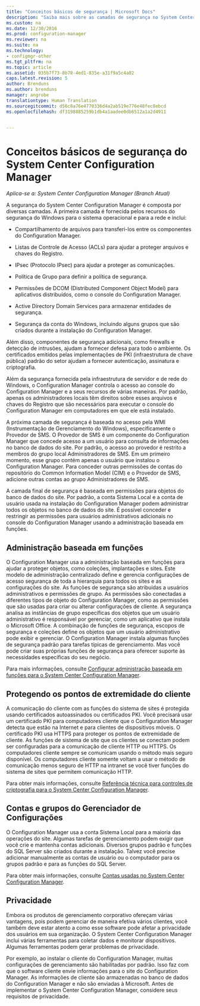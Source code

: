 ```yaml
---
title: "Conceitos básicos de segurança | Microsoft Docs"
description: "Saiba mais sobre as camadas de segurança no System Center Configuration Manager."
ms.custom: na
ms.date: 12/30/2016
ms.prod: configuration-manager
ms.reviewer: na
ms.suite: na
ms.technology:
- configmgr-other
ms.tgt_pltfrm: na
ms.topic: article
ms.assetid: 035b7f73-8b78-4ed1-835e-a31f9a5c4a02
caps.latest.revision: 5
author: Brenduns
ms.author: brenduns
manager: angrobe
translationtype: Human Translation
ms.sourcegitcommit: d56c8a76e4770336d4a2ab519e776e48fec8ebcd
ms.openlocfilehash: df3198885259b1db4a1aadee0db6512a1a2d4911


---
```

# <a name="fundamentals-of-security-for-system-center-configuration-manager"></a>Conceitos básicos de segurança do System Center Configuration Manager

*Aplica-se a: System Center Configuration Manager (Branch Atual)*

A segurança do System Center Configuration Manager é composta por diversas camadas. A primeira camada é fornecida pelos recursos do segurança do Windows para o sistema operacional e para a rede e inclui:  

-   Compartilhamento de arquivos para transferi-los entre os componentes do Configuration Manager.  

-   Listas de Controle de Acesso (ACLs) para ajudar a proteger arquivos e chaves do Registro.  

-   IPsec (Protocolo IPsec) para ajudar a proteger as comunicações.  

-   Política de Grupo para definir a política de segurança.  

-   Permissões de DCOM (Distributed Component Object Model) para aplicativos distribuídos, como o console do Configuration Manager.  

-   Active Directory Domain Services para armazenar entidades de segurança.  

-   Segurança da conta do Windows, incluindo alguns grupos que são criados durante a instalação do Configuration Manager.  

Além disso, componentes de segurança adicionais, como firewalls e detecção de intrusões, ajudam a fornecer defesa para todo o ambiente. Os certificados emitidos pelas implementações de PKI (infraestrutura de chave pública) padrão do setor ajudam a fornecer autenticação, assinatura e criptografia.  

Além da segurança fornecida pela infraestrutura de servidor e de rede do Windows, o Configuration Manager controla o acesso ao console do Configuration Manager e a seus recursos de várias maneiras. Por padrão, apenas os administradores locais têm direitos sobre esses arquivos e chaves do Registro que são necessários para executar o console do Configuration Manager em computadores em que ele está instalado.  

A próxima camada de segurança é baseada no acesso pela WMI (Instrumentação de Gerenciamento do Windows), especificamente o Provedor de SMS. O Provedor de SMS é um componente do Configuration Manager que concede acesso a um usuário para consulta de informações no banco de dados do site. Por padrão, o acesso ao provedor é restrito a membros do grupo local Administradores de SMS. Em um primeiro momento, esse grupo contém apenas o usuário que instalou o Configuration Manager. Para conceder outras permissões de contas do repositório do Common Information Model (CIM) e o Provedor de SMS, adicione outras contas ao grupo Administradores de SMS.  

A camada final de segurança é baseada em permissões para objetos do banco de dados do site. Por padrão, a conta Sistema Local e a conta de usuário usada na instalação do Configuration Manager podem administrar todos os objetos no banco de dados do site. É possível conceder e restringir as permissões para usuários administrativos adicionais no console do Configuration Manager usando a administração baseada em funções.  



## <a name="role-based-administration"></a>Administração baseada em funções  
 O Configuration Manager usa a administração baseada em funções para ajudar a proteger objetos, como coleções, implantações e sites. Este modelo de administração centralizado define e gerencia configurações de acesso segurança de toda a hierarquia para todos os sites e as configurações do site. As funções de segurança são atribuídas a usuários administrativos e permissões de grupo. As permissões são conectadas a diferentes tipos de objeto do Configuration Manager, como as permissões que são usadas para criar ou alterar configurações de cliente. A segurança analisa as instâncias de grupo específicas dos objetos que um usuário administrativo é responsável por gerenciar, como um aplicativo que instala o Microsoft Office. A combinação de funções de segurança, escopos de segurança e coleções define os objetos que um usuário administrativo pode exibir e gerenciar. O Configuration Manager instala algumas funções de segurança padrão para tarefas típicas de gerenciamento. Mas você pode criar suas próprias funções de segurança para oferecer suporte às necessidades específicas do seu negócio.  

 Para mais informações, consulte [Configurar administração baseada em funções para o System Center Configuration Manager](../../core/servers/deploy/configure/configure-role-based-administration.md).  

## <a name="securing-client-endpoints"></a>Protegendo os pontos de extremidade do cliente  
 A comunicação do cliente com as funções do sistema de sites é protegida usando certificados autoassinados ou certificados PKI. Você precisará usar um certificado PKI para computadores cliente que o Configuration Manager detecta que estão na Internet e para clientes de dispositivos móveis. O certificado PKI usa HTTPS para proteger os pontos de extremidade de cliente. As funções de sistema de site que os clientes se conectam podem ser configuradas para a comunicação de cliente HTTP ou HTTPS. Os computadores cliente sempre se comunicam usando o método mais seguro disponível. Os computadores cliente somente voltam a usar o método de comunicação menos seguro de HTTP na intranet se você tiver funções do sistema de sites que permitem comunicação HTTP.  

 Para obter mais informações, consulte [Referência técnica para controles de criptografia para o System Center Configuration Manager](../../protect/deploy-use/cryptographic-controls-technical-reference.md).  

## <a name="configuration-manager-accounts-and-groups"></a>Contas e grupos do Gerenciador de Configurações  
 O Configuration Manager usa a conta Sistema Local para a maioria das operações do site. Algumas tarefas de gerenciamento podem exigir que você crie e mantenha contas adicionais. Diversos grupos padrão e funções do SQL Server são criados durante a instalação. Talvez você precise adicionar manualmente as contas de usuário ou o computador para os grupos padrão e para as funções do SQL Server.  

 Para obter mais informações, consulte [Contas usadas no System Center Configuration Manager](../../core/plan-design/hierarchy/accounts.md).  

## <a name="privacy"></a>Privacidade  
 Embora os produtos de gerenciamento corporativo ofereçam várias vantagens, pois podem gerenciar de maneira efetiva vários clientes, você também deve estar atento a como esse software pode afetar a privacidade dos usuários em sua organização. O System Center Configuration Manager inclui várias ferramentas para coletar dados e monitorar dispositivos. Algumas ferramentas podem gerar problemas de privacidade.  

 Por exemplo, ao instalar o cliente do Configuration Manager, muitas configurações de gerenciamento são habilitadas por padrão. Isso faz com que o software cliente envie informações para o site do Configuration Manager. As informações de cliente são armazenadas no banco de dados do Configuration Manager e não são enviadas à Microsoft. Antes de implementar o System Center Configuration Manager, considere seus requisitos de privacidade.  



<!--HONumber=Dec16_HO5-->


